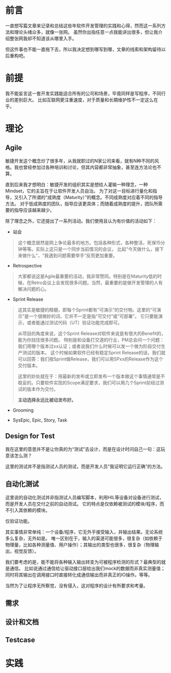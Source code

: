 # 前言

一直想写篇文章来记录和总结这些年软件开发管理的实践和心得，然而这一系列方法和理论头绪众多，就像一张网。
虽然你出指任意一点我能讲出很多，但让我介绍整张网我却不知道该从哪里入手。

但这件事也不能一直拖下去，所以我决定想到哪写到哪，文章的线索和架构留待以后重构吧。


# 前提

我不能妄言这一套开发实践能适合所有的公司和场景，毕竟同样是写程序，不同行业的差别巨大。
比如互联网更注重速度，对于质量和长期维护性不一定这么在乎。



# 理论

## Agile

敏捷开发这个概念炒了很多年，从我就职过的N家公司来看，就有N种不同的风格。我也曾经参加过各种培训和讨论，但其内容都非常抽象，甚至连方法论也不算。

直到后来我才想明白：敏捷开发的组织其实是想给人灌输一种理念，一种Mindset，它的主旨在于让软件开发人员自治。
为了对这一目标进行量化和指导，又引入了所谓的“成熟度（Maturity）”的概念。不同成熟度对应着不同的指导方法。
对于低成熟度的团队，指导应该更具体；而随着成熟度的提升，团队所需要的指导应该越来越少。

除了理念之外，它还提出了一系列活动。我们使用且认为有价值的活动如下：

+ 站会
> 这个概念居然是网上争论最多的地方。包括各种形式，各种整活，死保15分钟等等。实际上这只是一个同步当前情况的会议，
> 比起“今天做什么，接下来做什么”，“我遇到问题需要举手”反而更加重要。

+ Retrospective
> 大家都说这是Agile最重要的活动，我非常赞同。特别是在Maturity低的时候，在Retro会议上会发现很多问题。当然，最重要的是做开发管理的人有解决问题的心。

+ Sprint Release
> 这其实是敏捷的精髓，即每个Sprint都有“可演示”的交付物。这里的“可演示”是一个很微妙的词，它并不一定是指“可交付”或“可部署”。
> 它只要能演示，或者能通过测试代码（UT）验证功能完成即可。
>
> 从项目的角度来说，这个Sprint Release对软件来说是有很大的Benefit的，能为你挡住很多问题。
> 特别是和设备打交道的行业，PM总会问一个问题：我们用哪个版本过xx认证；或者说我们什么时候可以发一个做为阶段交付生产测试的版本。
> 这个时候如果软件已经有稳定Sprint Release的话，我们就可以回答：我们按Sprint做Release，我们可以用SPxx的Release作为这个交付版本。
>
> 这里的妙处就在于：用最新的发布或立即发布一个版本做这个事情通常是不稳妥的。只要软件实现的Scope满足要求，我们可以用几个Sprint前经过测试的版本作为交付。
> 
> **主动选择永远比被动发布好。**

+ Grooming
> 

+ SysEpic, Epic, Story, Task

## Design for Test

我在这里的意思并不是让你真的为“测试”去设计，而是在设计时问自己一句：这玩意该怎么测？

这里的测试并不是指测试人员的测试，而是开发人员“我证明它运行正确”的方法。


## 自动化测试

这里说的自动化测试并非指测试人员编写脚本，利用HIL等设备对设备进行测试，而是开发人员在交付之前的自动测试。
它的特点是仅依赖被测试的模块/程序，而不引入其依赖的模块。

仅验证功能。

其实事情非常单纯：一个设备/程序，它无外乎接受输入，并输出结果。无论系统多么复杂，无外如是。
唯一区别在于，输入的渠道可能很多，很复杂（如依赖于物理量，比如各种测量值、用户操作）；其输出的类型也很多，很复杂（物理输出，视觉反馈）。

我们要考虑的是，能不能将各种输入输出转变为可被程序检测的形式？最典型的就是通信。
比如说通过通信给让驱动接口层给出我们mock的数据而非真实测量值；同时将其输出在调用接口时直接转化成通信输出而非真正的IO操作。等等。

当然为了让程序无所察觉，没有侵入，这对程序的设计有所要求和考量。


## 需求


## 设计和文档


## Testcase


# 实践












